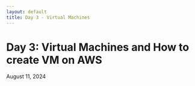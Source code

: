 ```yaml
---
layout: default
title: Day 3 - Virtual Machines
---
```


# Day 3: Virtual Machines and How to create VM on AWS

<div class="date">August 11, 2024</div>


